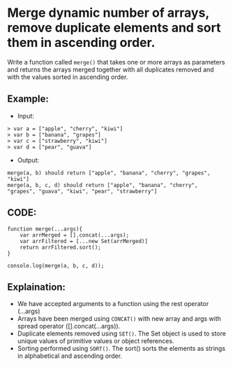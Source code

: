# Merge dynamic number of arrays, remove duplicate elements and sort them in ascending order.

Write a function called `merge()` that takes one or more arrays as parameters and returns the arrays merged together with all duplicates removed and with the values sorted in ascending order.

## Example:

- Input:

```
> var a = ["apple", "cherry", "kiwi"]
> var b = ["banana", "grapes"]
> var c = ["strawberry", "kiwi"]
> var d = ["pear", "guava"]
```

- Output:

```
merge(a, b) should return ["apple", "banana", "cherry", "grapes", "kiwi"]
merge(a, b, c, d) should return ["apple", "banana", "cherry", "grapes", "guava", "kiwi", "pear", "strawberry"]
```

## CODE:

```
function merge(...args){
    var arrMerged = [].concat(...args);
    var arrFiltered = [...new Set(arrMerged)]
    return arrFiltered.sort();
}

console.log(merge(a, b, c, d));
```

## Explaination:

- We have accepted arguments to a function using the rest operator (...args)
- Arrays have been merged using `CONCAT()` with new array and args with spread operator ([].concat(...args)).
- Duplicate elements removed using `SET()`. The Set object is used to store unique values of primitive values or object references.
- Sorting performed using `SORT()`. The sort() sorts the elements as strings in alphabetical and ascending order.
